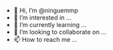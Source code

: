 - 👋 Hi, I’m @ninguemmp
- 👀 I’m interested in ...
- 🌱 I’m currently learning ...
- 💞️ I’m looking to collaborate on ...
- 📫 How to reach me ...

<!---
ninguemmp/ninguemmp is a ✨ special ✨ repository because its `README.md` (this file) appears on your GitHub profile.
You can click the Preview link to take a look at your changes.
--->
